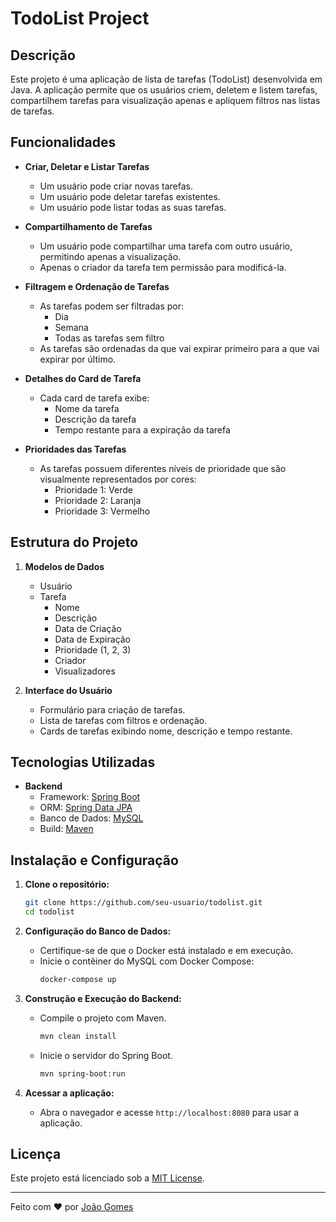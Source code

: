 # TodoList Project

## Descrição

Este projeto é uma aplicação de lista de tarefas (TodoList) desenvolvida em Java. A aplicação permite que os usuários criem, deletem e listem tarefas, compartilhem tarefas para visualização apenas e apliquem filtros nas listas de tarefas.

## Funcionalidades

- **Criar, Deletar e Listar Tarefas**
  - Um usuário pode criar novas tarefas.
  - Um usuário pode deletar tarefas existentes.
  - Um usuário pode listar todas as suas tarefas.

- **Compartilhamento de Tarefas**
  - Um usuário pode compartilhar uma tarefa com outro usuário, permitindo apenas a visualização.
  - Apenas o criador da tarefa tem permissão para modificá-la.

- **Filtragem e Ordenação de Tarefas**
  - As tarefas podem ser filtradas por:
    - Dia
    - Semana
    - Todas as tarefas sem filtro
  - As tarefas são ordenadas da que vai expirar primeiro para a que vai expirar por último.

- **Detalhes do Card de Tarefa**
  - Cada card de tarefa exibe:
    - Nome da tarefa
    - Descrição da tarefa
    - Tempo restante para a expiração da tarefa

- **Prioridades das Tarefas**
  - As tarefas possuem diferentes níveis de prioridade que são visualmente representados por cores:
    - Prioridade 1: Verde
    - Prioridade 2: Laranja
    - Prioridade 3: Vermelho

## Estrutura do Projeto

1. **Modelos de Dados**
    - Usuário
    - Tarefa
        - Nome
        - Descrição
        - Data de Criação
        - Data de Expiração
        - Prioridade (1, 2, 3)
        - Criador
        - Visualizadores

2. **Interface do Usuário**
    - Formulário para criação de tarefas.
    - Lista de tarefas com filtros e ordenação.
    - Cards de tarefas exibindo nome, descrição e tempo restante.

## Tecnologias Utilizadas

- **Backend**
  - Framework: [Spring Boot](https://spring.io/projects/spring-boot)
  - ORM: [Spring Data JPA](https://spring.io/projects/spring-data-jpa)
  - Banco de Dados: [MySQL](https://www.mysql.com/)
  - Build: [Maven](https://maven.apache.org/)

## Instalação e Configuração

1. **Clone o repositório:**
   ```sh
   git clone https://github.com/seu-usuario/todolist.git
   cd todolist

2. **Configuração do Banco de Dados:**
   - Certifique-se de que o Docker está instalado e em execução.
   - Inicie o contêiner do MySQL com Docker Compose:
     ```sh
     docker-compose up
     ```

3. **Construção e Execução do Backend:**
   - Compile o projeto com Maven.
     ```sh
     mvn clean install
     ```
   - Inicie o servidor do Spring Boot.
     ```sh
     mvn spring-boot:run
     ```

4. **Acessar a aplicação:**
   - Abra o navegador e acesse `http://localhost:8080` para usar a aplicação.

## Licença

Este projeto está licenciado sob a [MIT License](LICENSE).

---

Feito com ❤️ por [João Gomes](https://github.com/joaomarcelo09)

